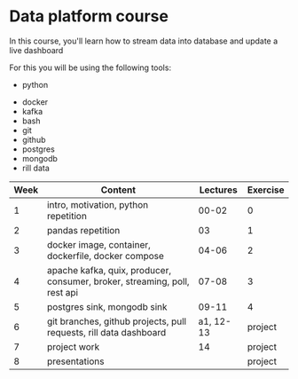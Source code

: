 # Data platform course

In this course, you'll learn how to stream data into database and update a live dashboard

For this you will be using the following tools:

- python
<!-- - pyspark
- spark structured streaming -->
- docker
- kafka
- bash
- git
- github
- postgres
- mongodb
- rill data

| **Week** | **Content**                                                               | **Lectures** | **Exercise** |
| -------- | ------------------------------------------------------------------------- | ------------ | ------------ |
| 1        | intro, motivation, python repetition                                      | 00-02        | 0            |
| 2        | pandas repetition                                                         | 03           | 1            |
| 3        | docker image, container, dockerfile, docker compose                       | 04-06        | 2            |
| 4        | apache kafka, quix, producer, consumer, broker, streaming, poll, rest api | 07-08        | 3            |
| 5        | postgres sink, mongodb sink                                               | 09-11        | 4            |
| 6        | git branches, github projects, pull requests, rill data dashboard         | a1, 12-13    | project      |
| 7        | project work                                                              | 14           | project      |
| 8        | presentations                                                             |              | project      |
